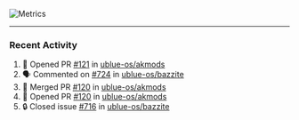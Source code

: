 ![Metrics](https://metrics.lecoq.io/KyleGospo?template=classic&base=header%2C%20activity%2C%20community%2C%20repositories%2C%20metadata&base.indepth=false&base.hireable=false&base.skip=false&config.timezone=America%2FLos_Angeles)

---
### Recent Activity
<!--START_SECTION:activity-->
1. 💪 Opened PR [#121](https://github.com/ublue-os/akmods/pull/121) in [ublue-os/akmods](https://github.com/ublue-os/akmods)
2. 🗣 Commented on [#724](https://github.com/ublue-os/bazzite/issues/724#issuecomment-1917905855) in [ublue-os/bazzite](https://github.com/ublue-os/bazzite)
3. 🎉 Merged PR [#120](https://github.com/ublue-os/akmods/pull/120) in [ublue-os/akmods](https://github.com/ublue-os/akmods)
4. 💪 Opened PR [#120](https://github.com/ublue-os/akmods/pull/120) in [ublue-os/akmods](https://github.com/ublue-os/akmods)
5. 🔒 Closed issue [#716](https://github.com/ublue-os/bazzite/issues/716) in [ublue-os/bazzite](https://github.com/ublue-os/bazzite)
<!--END_SECTION:activity-->
